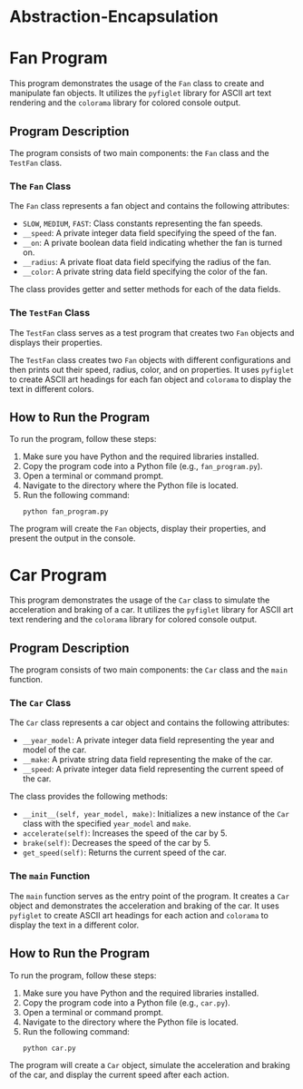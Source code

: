 # Abstraction-Encapsulation
# Fan Program

This program demonstrates the usage of the `Fan` class to create and manipulate fan objects. It utilizes the `pyfiglet` library for ASCII art text rendering and the `colorama` library for colored console output.

## Program Description

The program consists of two main components: the `Fan` class and the `TestFan` class.

### The `Fan` Class

The `Fan` class represents a fan object and contains the following attributes:

- `SLOW`, `MEDIUM`, `FAST`: Class constants representing the fan speeds.
- `__speed`: A private integer data field specifying the speed of the fan.
- `__on`: A private boolean data field indicating whether the fan is turned on.
- `__radius`: A private float data field specifying the radius of the fan.
- `__color`: A private string data field specifying the color of the fan.

The class provides getter and setter methods for each of the data fields.

### The `TestFan` Class

The `TestFan` class serves as a test program that creates two `Fan` objects and displays their properties.

The `TestFan` class creates two `Fan` objects with different configurations and then prints out their speed, radius, color, and on properties. It uses `pyfiglet` to create ASCII art headings for each fan object and `colorama` to display the text in different colors.

## How to Run the Program

To run the program, follow these steps:

1. Make sure you have Python and the required libraries installed.
2. Copy the program code into a Python file (e.g., `fan_program.py`).
3. Open a terminal or command prompt.
4. Navigate to the directory where the Python file is located.
5. Run the following command:
   ```
   python fan_program.py
   ```

The program will create the `Fan` objects, display their properties, and present the output in the console.

# Car Program

This program demonstrates the usage of the `Car` class to simulate the acceleration and braking of a car. It utilizes the `pyfiglet` library for ASCII art text rendering and the `colorama` library for colored console output.

## Program Description

The program consists of two main components: the `Car` class and the `main` function.

### The `Car` Class

The `Car` class represents a car object and contains the following attributes:

- `__year_model`: A private integer data field representing the year and model of the car.
- `__make`: A private string data field representing the make of the car.
- `__speed`: A private integer data field representing the current speed of the car.

The class provides the following methods:

- `__init__(self, year_model, make)`: Initializes a new instance of the `Car` class with the specified `year_model` and `make`.
- `accelerate(self)`: Increases the speed of the car by 5.
- `brake(self)`: Decreases the speed of the car by 5.
- `get_speed(self)`: Returns the current speed of the car.

### The `main` Function

The `main` function serves as the entry point of the program. It creates a `Car` object and demonstrates the acceleration and braking of the car. It uses `pyfiglet` to create ASCII art headings for each action and `colorama` to display the text in a different color.

## How to Run the Program

To run the program, follow these steps:

1. Make sure you have Python and the required libraries installed.
2. Copy the program code into a Python file (e.g., `car.py`).
3. Open a terminal or command prompt.
4. Navigate to the directory where the Python file is located.
5. Run the following command:
   ```
   python car.py
   ```

The program will create a `Car` object, simulate the acceleration and braking of the car, and display the current speed after each action.


